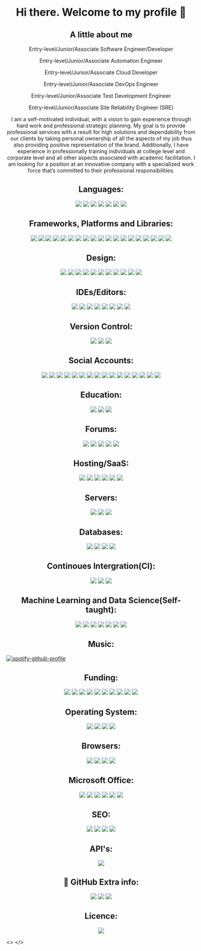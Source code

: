<h1 align="center">
  Hi there. Welcome to my profile 👋
</h1>

<h2 align="center">A little about me</h2>
<p align="center">Entry-level/Junior/Associate Software Engineer/Developer</p>
<p align="center"Entry-level/Junior/Associate Application Developer</p>
<p align="center">Entry-level/Junior/Associate Automation Engineer</p>
<p align="center">Entry-level/Junior/Associate Cloud Developer</p>
<p align="center">Entry-level/Junior/Associate DevOps Engineer</p>
<p align="center">Entry-level/Junior/Associate Test Development Engineer</p>
<p align="center">Entry-level/Junior/Associate Site Reliability Engineer (SRE)</p>

<p align="center">I am a self-motivated individual, with a vision to gain experience through hard work and professional strategic planning. My goal is to provide professional services with a result for high solutions and dependability from our clients by taking personal ownership of all the aspects of my job thus also providing positive representation of the brand.  Additionally, I have experience in professionally training individuals at college level and corporate level and all other aspects associated with academic facilitation. I am looking for a position at an innovative company with a specialized work force that’s committed to their professional responsibilities.</p>

<h2 align="center">Languages:</h2>
  <p align="center">
    <img src="https://img.shields.io/badge/c%23-%23239120.svg?style=for-the-badge&logo=c-sharp&logoColor=white">
      <img src="https://img.shields.io/badge/css3-%231572B6.svg?style=for-the-badge&logo=css3&logoColor=white">
      <img src="https://img.shields.io/badge/dart-%230175C2.svg?style=for-the-badge&logo=dart&logoColor=white">
      <img src="https://img.shields.io/badge/html5-%23E34F26.svg?style=for-the-badge&logo=html5&logoColor=white">
      <img src="https://img.shields.io/badge/javascript-%23323330.svg?style=for-the-badge&logo=javascript&logoColor=%23F7DF1E">
      <img src="https://img.shields.io/badge/markdown-%23000000.svg?style=for-the-badge&logo=markdown&logoColor=white">
      <img src="https://img.shields.io/badge/python-3670A0?style=for-the-badge&logo=python&logoColor=ffdd54">
    </p>
      
<h2 align="center"> Frameworks, Platforms and Libraries:  </h2>
  <p align="center">
      <img src="https://img.shields.io/badge/.NET-5C2D91?style=for-the-badge&logo=.net&logoColor=white">
      <img src="https://img.shields.io/badge/Anaconda-%2344A833.svg?style=for-the-badge&logo=anaconda&logoColor=white">
      <img src="https://img.shields.io/badge/bootstrap-%23563D7C.svg?style=for-the-badge&logo=bootstrap&logoColor=white">
      <img src="https://img.shields.io/badge/chart.js-F5788D.svg?style=for-the-badge&logo=chart.js&logoColor=white">
      <img src="https://img.shields.io/badge/django-%23092E20.svg?style=for-the-badge&logo=django&logoColor=white">
      <img src="https://img.shields.io/badge/DJANGO-REST-ff1709?style=for-the-badge&logo=django&logoColor=white&color=ff1709&labelColor=gray">
      <img src="https://img.shields.io/badge/flask-%23000.svg?style=for-the-badge&logo=flask&logoColor=white">
      <img src="https://img.shields.io/badge/Flutter-%2302569B.svg?style=for-the-badge&logo=Flutter&logoColor=white">
      <img src="https://img.shields.io/badge/jquery-%230769AD.svg?style=for-the-badge&logo=jquery&logoColor=white">
      <img src="https://img.shields.io/badge/less-2B4C80?style=for-the-badge&logo=less&logoColor=white">
      <img src="https://img.shields.io/badge/Next-black?style=for-the-badge&logo=next.js&logoColor=white">
      <img src="https://img.shields.io/badge/node.js-6DA55F?style=for-the-badge&logo=node.js&logoColor=white">
      <img src="https://img.shields.io/badge/Nuxt-black?style=for-the-badge&logo=nuxt.js&logoColor=white">
      <img src="https://img.shields.io/badge/react-%2320232a.svg?style=for-the-badge&logo=react&logoColor=%2361DAFB">
      <img src="https://img.shields.io/badge/SASS-hotpink.svg?style=for-the-badge&logo=SASS&logoColor=white">
      <img src="https://img.shields.io/badge/symfony-%23000000.svg?style=for-the-badge&logo=symfony&logoColor=white">
      <img src="https://img.shields.io/badge/svelte-%23f1413d.svg?style=for-the-badge&logo=svelte&logoColor=white">
      <img src="https://img.shields.io/badge/tailwindcss-%2338B2AC.svg?style=for-the-badge&logo=tailwind-css&logoColor=white">
      <img src="https://img.shields.io/badge/webpack-%238DD6F9.svg?style=for-the-badge&logo=webpack&logoColor=black">
      </p>
      
<h2 align="center"> Design:  </h2>
  <p align="center">
      <img src="https://img.shields.io/badge/Adobe%20Acrobat%20Reader-EC1C24.svg?style=for-the-badge&logo=Adobe%20Acrobat%20Reader&logoColor=white">
      <img src="https://img.shields.io/badge/Adobe%20Dreamweaver-FF61F6.svg?style=for-the-badge&logo=Adobe%20Dreamweaver&logoColor=white">
      <img src="https://img.shields.io/badge/Adobe%20Fonts-000B1D.svg?style=for-the-badge&logo=Adobe%20Fonts&logoColor=white">
      <img src="https://img.shields.io/badge/adobeillustrator-%23FF9A00.svg?style=for-the-badge&logo=adobeillustrator&logoColor=white">
   <img src="https://img.shields.io/badge/adobephotoshop-%2331A8FF.svg?style=for-the-badge&logo=adobephotoshop&logoColor=white">
   <img src="https://img.shields.io/badge/Canva-%2300C4CC.svg?style=for-the-badge&logo=Canva&logoColor=white">
   <img src="https://img.shields.io/badge/figma-%23F24E1E.svg?style=for-the-badge&logo=figma&logoColor=white">
   <img src="https://img.shields.io/badge/Gimp-657D8B?style=for-the-badge&logo=gimp&logoColor=FFFFFF">
   <img src="https://img.shields.io/badge/Inkscape-e0e0e0?style=for-the-badge&logo=inkscape&logoColor=080A13">
   <img src="https://img.shields.io/badge/invision-FF3366?style=for-the-badge&logo=invision&logoColor=white">
   <img src="https://img.shields.io/badge/Sketch-FFB387?style=for-the-badge&logo=sketch&logoColor=blac">
   </p>

<h2 align="center"> IDEs/Editors:  </h2>
  <p align="center">
   <img src="https://img.shields.io/badge/Android%20Studio-3DDC84.svg?style=for-the-badge&logo=android-studio&logoColor=white">
   <img src="https://img.shields.io/badge/Atom-%2366595C.svg?style=for-the-badge&logo=atom&logoColor=white">
   <img src="https://img.shields.io/badge/CodePen-white?style=for-the-badge&logo=codepen&logoColor=black">
   <img src="https://img.shields.io/badge/jupyter-%23FA0F00.svg?style=for-the-badge&logo=jupyter&logoColor=white">
   <img src="https://img.shields.io/badge/pycharm-143?style=for-the-badge&logo=pycharm&logoColor=black&color=black&labelColor=green">
   <img src="https://img.shields.io/badge/sublime_text-%23575757.svg?style=for-the-badge&logo=sublime-text&logoColor=important">
   <img src="https://img.shields.io/badge/Visual%20Studio%20Code-0078d7.svg?style=for-the-badge&logo=visual-studio-code&logoColor=white">
   <img src="https://img.shields.io/badge/Visual%20Studio-5C2D91.svg?style=for-the-badge&logo=visual-studio&logoColor=white">
   </p>

<h2 align="center"> Version Control:  </h2>
  <p align="center">
   <img src="https://img.shields.io/badge/git-%23F05033.svg?style=for-the-badge&logo=git&logoColor=white">
   <img src="https://img.shields.io/badge/github-%23121011.svg?style=for-the-badge&logo=github&logoColor=white">
   <img src="https://img.shields.io/badge/gitlab-%23181717.svg?style=for-the-badge&logo=gitlab&logoColor=white">
   </p>

<h2 align="center"> Social Accounts:  </h2>
  <p align="center">
   <img src="https://img.shields.io/badge/Facebook-%231877F2.svg?style=for-the-badge&logo=Facebook&logoColor=white">
   <img src="https://img.shields.io/badge/Gmail-D14836?style=for-the-badge&logo=gmail&logoColor=white">
   <img src="https://img.shields.io/badge/Instagram-%23E4405F.svg?style=for-the-badge&logo=Instagram&logoColor=white">
   <img src="https://img.shields.io/badge/linkedin-%230077B5.svg?style=for-the-badge&logo=linkedin&logoColor=white">
   <img src="https://img.shields.io/badge/Messenger-00B2FF?style=for-the-badge&logo=messenger&logoColor=white">
      <img src="https://img.shields.io/badge/Trello-%23026AA7.svg?style=for-the-badge&logo=Trello&logoColor=white">
   <img src="https://img.shields.io/badge/Microsoft_Outlook-0078D4?style=for-the-badge&logo=microsoft-outlook&logoColor=white">
   <img src="https://img.shields.io/badge/<handle>-%23E60023.svg?style=for-the-badge&logo=Pinterest&logoColor=white">
   <img src="https://img.shields.io/badge/Reddit-FF4500?style=for-the-badge&logo=reddit&logoColor=white">
   <img src="https://img.shields.io/badge/<handle>-%2300AFF0.svg?style=for-the-badge&logo=Skype&logoColor=white">
   <img src="https://img.shields.io/badge/Slack-4A154B?style=for-the-badge&logo=slack&logoColor=white">
   <img src="https://img.shields.io/badge/Telegram-2CA5E0?style=for-the-badge&logo=telegram&logoColor=white">
   <img src="https://img.shields.io/badge/<handle>-%231DA1F2.svg?style=for-the-badge&logo=Twitter&logoColor=white">
   <img src="https://img.shields.io/badge/WhatsApp-25D366?style=for-the-badge&logo=whatsapp&logoColor=white">
   <img src="https://img.shields.io/badge/WordPress-%23117AC9.svg?style=for-the-badge&logo=WordPress&logoColor=white">
   <img src="https://img.shields.io/badge/<handle>-%23FF0000.svg?style=for-the-badge&logo=YouTube&logoColor=white">
   </p>
   
<h2 align="center"> Education:  </h2>
  <p align="center">
   <img src="https://img.shields.io/badge/Microsoft_Learn-258ffa?style=for-the-badge&logo=microsoft&logoColor=white">
   <img src="https://img.shields.io/badge/MDN_Web_Docs-black?style=for-the-badge&logo=mdnwebdocs&logoColor=white">
      <img src="https://img.shields.io/badge/GeeksforGeeks-gray?style=for-the-badge&logo=geeksforgeeks&logoColor=35914c">
      </p>

   
<h2 align="center"> Forums:  </h2>
  <p align="center">
   <img src="https://img.shields.io/badge/Codepen-000000?style=for-the-badge&logo=codepen&logoColor=white">
   <img src="https://img.shields.io/badge/Quora-%23B92B27.svg?style=for-the-badge&logo=Quora&logoColor=white">
   <img src="https://img.shields.io/badge/Reddit-%23FF4500.svg?style=for-the-badge&logo=Reddit&logoColor=white">
   <img src="https://img.shields.io/badge/StackExchange-%23ffffff.svg?style=for-the-badge&logo=StackExchange&logoColor=white">
   <img src="https://img.shields.io/badge/-Stackoverflow-FE7A16?style=for-the-badge&logo=stack-overflow&logoColor=white">
<h2 align="center">Hosting/SaaS:  </h2>
  <p align="center">   
   <img src="https://img.shields.io/badge/azure-%230072C6.svg?style=for-the-badge&logo=azure-devops&logoColor=white">
   <img src="https://img.shields.io/badge/firebase-%23039BE5.svg?style=for-the-badge&logo=firebase">
   <img src="https://img.shields.io/badge/GoogleCloud-%234285F4.svg?style=for-the-badge&logo=google-cloud&logoColor=white">
   <img src="https://img.shields.io/badge/heroku-%23430098.svg?style=for-the-badge&logo=heroku&logoColor=white">
   <img src="https://img.shields.io/badge/netlify-%23000000.svg?style=for-the-badge&logo=netlify&logoColor=#00C7B7">
   <img src="https://img.shields.io/badge/vercel-%23000000.svg?style=for-the-badge&logo=vercel&logoColor=white">
   </p>
   
<h2 align="center">    Servers:  </h2>
  <p align="center">   
   <img src="https://img.shields.io/badge/apache-%23D42029.svg?style=for-the-badge&logo=apache&logoColor=white">
   <img src="https://img.shields.io/badge/jenkins-%232C5263.svg?style=for-the-badge&logo=jenkins&logoColor=white">
   <img src="https://img.shields.io/badge/nginx-%23009639.svg?style=for-the-badge&logo=nginx&logoColor=white">
   </p>
   
<h2 align="center"> Databases:  </h2>
  <p align="center">
   <img src="https://img.shields.io/badge/Microsoft%20SQL%20Sever-CC2927?style=for-the-badge&logo=microsoft%20sql%20server&logoColor=white">
   <img src="https://img.shields.io/badge/mysql-%2300f.svg?style=for-the-badge&logo=mysql&logoColor=white">
   <img src="https://img.shields.io/badge/postgres-%23316192.svg?style=for-the-badge&logo=postgresql&logoColor=white">
   <img src="https://img.shields.io/badge/sqlite-%2307405e.svg?style=for-the-badge&logo=sqlite&logoColor=white">
   </p>
   
<h2 align="center"> Continoues Intergration(CI):  </h2>
  <p align="center">
   <img src="https://img.shields.io/badge/GitLabCI-%23181717.svg?style=for-the-badge&logo=gitlab&logoColor=white">
   <img src="https://img.shields.io/badge/githubactions-%232671E5.svg?style=for-the-badge&logo=githubactions&logoColor=white">
   <img src="https://img.shields.io/badge/travisci-%232B2F33.svg?style=for-the-badge&logo=travis&logoColor=white">
   </p>
   
<h2 align="center"> Machine Learning and Data Science(Self-taught):</h2>
  <p align="center">
   <img src="https://img.shields.io/badge/Keras-%23D00000.svg?style=for-the-badge&logo=Keras&logoColor=white">
   <img src="https://img.shields.io/badge/numpy-%23013243.svg?style=for-the-badge&logo=numpy&logoColor=white">
   <img src="https://img.shields.io/badge/pandas-%23150458.svg?style=for-the-badge&logo=pandas&logoColor=white">
   <img src="https://img.shields.io/badge/PyTorch-%23EE4C2C.svg?style=for-the-badge&logo=PyTorch&logoColor=white">
   <img src="https://img.shields.io/badge/scikit--learn-%23F7931E.svg?style=for-the-badge&logo=scikit-learn&logoColor=white">
   <img src="https://img.shields.io/badge/SciPy-%230C55A5.svg?style=for-the-badge&logo=scipy&logoColor=%white">
   <img src="https://img.shields.io/badge/TensorFlow-%23FF6F00.svg?style=for-the-badge&logo=TensorFlow&logoColor=white">
   </p>
   
<h2 align="center"> Music:  </h2>
  
[![spotify-github-profile](https://spotify-github-profile.vercel.app/api/view?uid=3le8v925s45h586cyv9dfpdlt&cover_image=true&theme=default&bar_color_cover=true)](https://github.com/kittinan/spotify-github-profile)

<h2 align="center"> Funding:  </h2>
  <p align="center">
   <img src="https://img.shields.io/badge/AmazonPay-ff9900.svg?style=for-the-badge&logo=Amazon-Pay&logoColor=white">
   <img src="https://img.shields.io/badge/Buy%20Me%20a%20Coffee-ffdd00?style=for-the-badge&logo=buy-me-a-coffee&logoColor=black">
   <img src="https://img.shields.io/badge/sponsor-30363D?style=for-the-badge&logo=GitHub-Sponsors&logoColor=#EA4AAA">
   <img src="https://img.shields.io/badge/GooglePay-%233780F1.svg?style=for-the-badge&logo=Google-Pay&logoColor=white">
   <img src="https://img.shields.io/badge/PayPal-00457C?style=for-the-badge&logo=paypal&logoColor=white">
   <img src="https://img.shields.io/badge/SamsungPay-1428A0.svg?style=for-the-badge&logo=Samsung-Pay&logoColor=white">
   <img src="https://img.shields.io/badge/Bitcoin-000?style=for-the-badge&logo=bitcoin&logoColor=white">
   <img src="https://img.shields.io/badge/Ethereum-3C3C3D?style=for-the-badge&logo=Ethereum&logoColor=white">
   <img src="https://img.shields.io/badge/Litecoin-A6A9AA?style=for-the-badge&logo=Litecoin&logoColor=white">
   <img src="https://img.shields.io/badge/Xrp-black?style=for-the-badge&logo=xrp&logoColor=white">
   </p>
   
<h2 align="center">Operating System:  </h2>
  <p align="center">
   <img src="https://img.shields.io/badge/Android-3DDC84?style=for-the-badge&logo=android&logoColor=white">
   <img src="https://img.shields.io/badge/chrome%20os-3d89fc?style=for-the-badge&logo=google%20chrome&logoColor=white">
   <img src="https://img.shields.io/badge/Ubuntu-E95420?style=for-the-badge&logo=ubuntu&logoColor=white">
   <img src="https://img.shields.io/badge/Windows-0078D6?style=for-the-badge&logo=windows&logoColor=white">
   </p>
   
<h2 align="center">Browsers:  </h2>
  <p align="center">
   <img src="https://img.shields.io/badge/Firefox-FF7139?style=for-the-badge&logo=Firefox-Browser&logoColor=white">
   <img src="https://img.shields.io/badge/Google%20Chrome-4285F4?style=for-the-badge&logo=GoogleChrome&logoColor=white">
   <img src="https://img.shields.io/badge/Tor-7D4698?style=for-the-badge&logo=Tor-Browser&logoColor=white">
   <img src="https://img.shields.io/badge/Brave-FB542B?style=for-the-badge&logo=Brave&logoColor=white">
   </p>
   
<h2 align="center">Microsoft Office:  </h2>
  <p align="center">
   <img src="https://img.shields.io/badge/Microsoft-0078D4?style=for-the-badge&logo=microsoft&logoColor=white">
   <img src="https://img.shields.io/badge/Microsoft_Access-A4373A?style=for-the-badge&logo=microsoft-access&logoColor=white">
   <img src="https://img.shields.io/badge/Microsoft_Excel-217346?style=for-the-badge&logo=microsoft-excel&logoColor=white">
   <img src="https://img.shields.io/badge/Microsoft_Office-D83B01?style=for-the-badge&logo=microsoft-office&logoColor=white">
   <img src="https://img.shields.io/badge/Microsoft_PowerPoint-B7472A?style=for-the-badge&logo=microsoft-powerpoint&logoColor=white">
   <img src="Microsoft Word](https://img.shields.io/badge/Microsoft_Word-2B579A?style=for-the-badge&logo=microsoft-word&logoColor=white">
   </p>
   
<h2 align="center">SEO:</h2>
  <p align="center"> 
   <img src="https://img.shields.io/badge/Yahoo!-6001D2?style=for-the-badge&logo=Yahoo!&logoColor=white">
   <img src="https://img.shields.io/badge/google-4285F4?style=for-the-badge&logo=google&logoColor=white">
   <img src="https://img.shields.io/badge/DuckDuckGo-DE5833?style=for-the-badge&logo=DuckDuckGo&logoColor=white">
   <img src="https://img.shields.io/badge/Microsoft%20Bing-258FFA?style=for-the-badge&logo=Microsoft%20Bing&logoColor=white">
   </p>
   
<h2 align="center">API's:</h2>
  <p align="center"> 
   <img src="https://img.shields.io/badge/Postman-FF6C37?style=for-the-badge&logo=postman&logoColor=white">
</p>

<h2 align="center"> 🤝 GitHub Extra info:  </h2>
<p align="center">

  <img src="https://shields-io-visitor-counter.herokuapp.com/badge?page=ImaniAN.ImaniAN&style=flat-square">
<a>
<img src="https://badges.pufler.dev/years/ImaniAN?style=flat-square&label=Years%20on%20GitHub">
<img src="https://badges.pufler.dev/updated/ImaniAN/ImaniAn?style=flat-square&label=Last%20Updated">
</p>
  
<h2 align="center">Licence:</h2>
  <p align="center"> 
   <img src="https://img.shields.io/github/license/ImaniAN/ImaniAN?style=for-the-badge">
   </p>
  
<>
</>
   <img src="">